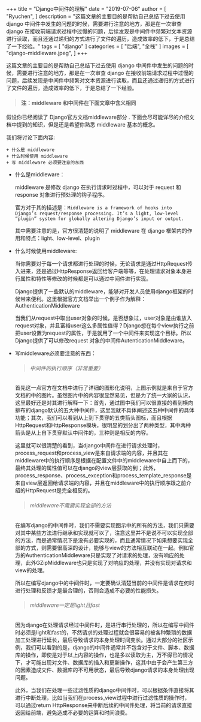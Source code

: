 +++
title = "Django中间件的理解"
date = "2019-07-06"
author = [
    "Ryuchen",
]
description = "这篇文章的主要目的是帮助自己总结下过去使用 django 中间件中发生的问题的时候，需要进行注意的地方，那是在一次审查 django 在接收前端请求过程中过慢的问题，后续发现是中间件中频繁对文本资源进行读取，而且还通过递归的方式进行了文件的遍历，造成效率的低下，于是总结了一下经验。"
tags = [
    "django"
]
categories = [
    "后端",
    "全栈"
]
images = [
    "django-middleware.jpeg",
]
+++

这篇文章的主要目的是帮助自己总结下过去使用 django 中间件中发生的问题的时候，需要进行注意的地方，那是在一次审查 django 在接收前端请求过程中过慢的问题，后续发现是中间件中频繁对文本资源进行读取，而且还通过递归的方式进行了文件的遍历，造成效率的低下，于是总结了一下经验。
<!--more-->

> #### 注：middleware 和中间件在下面文章中含义相同

假设你已经阅读了 Django官方文档middleware部分 . 下面会尽可能详尽的介绍文档中提到的知识，但是还是希望你熟悉 middleware 基本的概念。

我们将讨论下面内容:

    + 什么是 middleware
    + 什么时候使用 middleware
    + 写 middleware 必须要注意的东西

+ 什么是middleware：
  
    middleware 是修改 django 在执行请求时过程中，可以对于 request 和 response 对象进行预处理的钩子程序。

    官方对于其的描述是：`Middleware is a framework of hooks into Django’s request/response processing. It’s a light, low-level “plugin” system for globally altering Django’s input or output.`

    其中需要注意的是，官方很清楚的说明了 middleware 在 django 框架内的作用和特点：light、low-level、plugin

+ 什么时候使用middleware:

	当你需要对于每一个请求都进行处理的时候，无论请求是通过HttpRequest传入进来，还是通过HttpResponse返回给客户端等等，在处理请求对象本身进行属性和特性等修改的时候都是可以通过中间件进行实现。

	Django提供了一些默认的middleware，能够对开发人员使用django框架的时候带来便利。这里根据官方文档举出一个例子作为解释：AuthenticationMiddleware

	当我们从request中取出user对象的时候，是否想象过，user对象是由谁放入request对象，并且富裕user这么多属性值得？Django想在每个view执行之前把user设置为request的属性，于是就用了一个中间件来实现这个目标。所以Django提供了可以修改request 对象的中间件AutenticationMiddleware。

+ 写middleware必须要注意的东西：

    > ###### 中间件的执行顺序（非常重要）

	首先这一点官方在文档中进行了详细的图形化说明，上图示例就是来自于官方文档的中的图片。虽然图片中的内容很显然易见，但是为了统一大家的认识，这里最好还是对其进行解释一下：首先，通过图中我们可以很直接的看到横向排布的django默认的五大种中间件，这里我就不具体阐述这五种中间件的具体功能；其次，我们可以看到从上到下贯穿的五类箭头图标，而且根据HttpRequest和HttpResponse模块，很明显的划分出了两种类型，其中两种箭头是从上自下贯穿默认中间件的，三种则是相反的内容。

	这里就可以很清楚的看到，当django中间件在进行请求处理时，process_request和process_view是来自请求端的内容，并且其在middleware中的执行顺序是根据在配置文件中的middleware中自上而下的，最终其处理的属性值可以在django的view层获取的到；此外，process_response、process_exception和process_template_response是来自view层返回给请求端的内容，并且在middleware中的执行顺序跟之前介绍的HttpRequest是完全相反的。

	> ###### middleware不需要实现全部的方法

	在编写django的中间件时，我们不需要实现图示中的所有的方法，我们只需要对其中某些方法进行继承和实现就可以了，注意这里并不是说不可以实现全部的方法，而是通常情况下是没有必要实现的，而且通常情况下如果想要实现全部的方式，则需要很高深的设计，能够与view的方法相互联动在一起。例如官方的AuthenticationMiddleware只是实现了对请求的处理，没有响应的处理，此外GZipMiddleware也只是实现了对响应的处理，并没有实现对请求和view的处理。

	所以在编写django中的中间件时，一定要确认清楚当前的中间件是请求在何时进行处理和反馈才是最合理的，否则会造成不必要的性能损失。

	> ###### middleware一定是light且fast

	因为django在处理请求经过中间件时，是进行串行处理的，所以在编写中间件时必须是light和fast的，不然请求的处理过程就会很容易的被各种繁琐的数据加工处理进行延长，最后导致请求的本身处理时间变长。通过大部分的社区示例，我们可以看到的是，django的中间件通常并不包含对于文件、脚本、数据库的操作，即使是对于以上内容的操作，也是多以读取为主，万不得已的情况下，才可能出现对文件、数据库的插入和更新操作，这其中由于会产生第三方的因素造成文件、数据库的不可用状态，最后导致django请求的本身处理出现问题。

	此外，当我们在处理一些过滤性质的django中间件时，可以根据条件直接将其进行中断处理，比如当我们在process_view过程中进行过滤性质的操作时，可以通过return HttpResponse来中断后续的中间件处理，将当前的请求直接返回给前端，避免造成不必要的运算和时间浪费。
